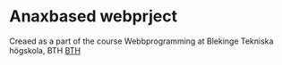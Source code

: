 # Anaxbased webprject

Creaed as a part of the course Webbprogramming at Blekinge Tekniska högskola, BTH
[BTH](https://www.bth.se)
